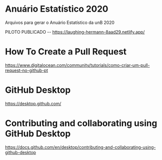# Anuário Estatístico 2020
Arquivos para gerar o Anuário Estatístico da unB 2020


PILOTO PUBLICADO -- https://laughing-hermann-8aad29.netlify.app/


# How To Create a Pull Request
https://www.digitalocean.com/community/tutorials/como-criar-um-pull-request-no-github-pt

# GitHub Desktop
https://desktop.github.com/

# Contributing and collaborating using GitHub Desktop
https://docs.github.com/en/desktop/contributing-and-collaborating-using-github-desktop
